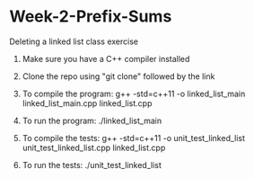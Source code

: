 # Week-2-Prefix-Sums
Deleting a linked list class exercise

1. Make sure you have a C++ compiler installed

2. Clone the repo using "git clone" followed by the link

3. To compile the program: g++ -std=c++11 -o linked_list_main linked_list_main.cpp linked_list.cpp

4. To run the program: ./linked_list_main

5. To compile the tests: g++ -std=c++11 -o unit_test_linked_list unit_test_linked_list.cpp linked_list.cpp

6. To run the tests: ./unit_test_linked_list